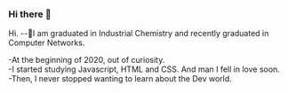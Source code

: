 ### Hi there 👋

<!--
**emersonpessoa01/emersonpessoa01** is a ✨ _special_ ✨ repository because its `README.md` (this file) appears on your GitHub profile.

Here are some ideas to get you started:

- 🔭 I’m currently working on ...
- 🌱 I’m currently learning ...
- 👯 I’m looking to collaborate on ...
- 🤔 I’m looking for help with ...
- 💬 Ask me about ...
- 📫 How to reach me: ...
- 😄 Pronouns: ...
- ⚡ Fun fact: ...
-->

Hi.
--🌱I am graduated in Industrial Chemistry and recently graduated in Computer Networks.

-At the beginning of 2020, out of curiosity.<br> 
-I started studying Javascript, HTML and CSS. And man I fell in love soon. <br>
-Then, I never stopped wanting to learn about the Dev world.
